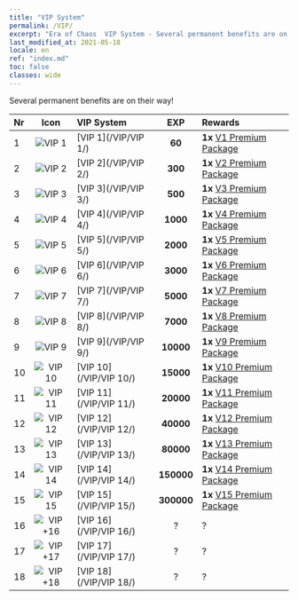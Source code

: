 ```yaml
---
title: "VIP System"
permalink: /VIP/
excerpt: "Era of Chaos  VIP System - Several permanent benefits are on their way!"
last_modified_at: 2021-05-18
locale: en
ref: "index.md"
toc: false
classes: wide
---
```


  Several permanent benefits are on their way!

  |  Nr  | Icon | VIP System | EXP | Rewards |
  |:-----|:----:|:------------|:---:|:--------|
  | 1 | ![VIP 1](/images/x/chatPri_vipLv1.png) | [VIP 1](/VIP/VIP 1/) | **60** | **1x** [V1 Premium Package](/Items/con_1297/) |
  | 2 | ![VIP 2](/images/x/chatPri_vipLv2.png) | [VIP 2](/VIP/VIP 2/) | **300** | **1x** [V2 Premium Package](/Items/con_1298/) |
  | 3 | ![VIP 3](/images/x/chatPri_vipLv3.png) | [VIP 3](/VIP/VIP 3/) | **500** | **1x** [V3 Premium Package](/Items/con_1299/) |
  | 4 | ![VIP 4](/images/x/chatPri_vipLv4.png) | [VIP 4](/VIP/VIP 4/) | **1000** | **1x** [V4 Premium Package](/Items/con_1300/) |
  | 5 | ![VIP 5](/images/x/chatPri_vipLv5.png) | [VIP 5](/VIP/VIP 5/) | **2000** | **1x** [V5 Premium Package](/Items/con_1301/) |
  | 6 | ![VIP 6](/images/x/chatPri_vipLv6.png) | [VIP 6](/VIP/VIP 6/) | **3000** | **1x** [V6 Premium Package](/Items/con_1302/) |
  | 7 | ![VIP 7](/images/x/chatPri_vipLv7.png) | [VIP 7](/VIP/VIP 7/) | **5000** | **1x** [V7 Premium Package](/Items/con_1303/) |
  | 8 | ![VIP 8](/images/x/chatPri_vipLv8.png) | [VIP 8](/VIP/VIP 8/) | **7000** | **1x** [V8 Premium Package](/Items/con_1304/) |
  | 9 | ![VIP 9](/images/x/chatPri_vipLv9.png) | [VIP 9](/VIP/VIP 9/) | **10000** | **1x** [V9 Premium Package](/Items/con_1305/) |
  | 10 | ![VIP 10](/images/x/chatPri_vipLv10.png) | [VIP 10](/VIP/VIP 10/) | **15000** | **1x** [V10 Premium Package](/Items/con_1306/) |
  | 11 | ![VIP 11](/images/x/chatPri_vipLv11.png) | [VIP 11](/VIP/VIP 11/) | **20000** | **1x** [V11 Premium Package](/Items/con_1307/) |
  | 12 | ![VIP 12](/images/x/chatPri_vipLv12.png) | [VIP 12](/VIP/VIP 12/) | **40000** | **1x** [V12 Premium Package](/Items/con_1308/) |
  | 13 | ![VIP 13](/images/x/chatPri_vipLv13.png) | [VIP 13](/VIP/VIP 13/) | **80000** | **1x** [V13 Premium Package](/Items/con_1309/) |
  | 14 | ![VIP 14](/images/x/chatPri_vipLv14.png) | [VIP 14](/VIP/VIP 14/) | **150000** | **1x** [V14 Premium Package](/Items/con_1310/) |
  | 15 | ![VIP 15](/images/x/chatPri_vipLv15.png) | [VIP 15](/VIP/VIP 15/) | **300000** | **1x** [V15 Premium Package](/Items/con_1311/) |
  | 16 | ![VIP +16](/images/x/chatPri_vipLv16.png) | [VIP 16](/VIP/VIP 16/) | ? | ? |
  | 17 | ![VIP +17](/images/x/chatPri_vipLv17.png) | [VIP 17](/VIP/VIP 17/) | ? | ? |
  | 18 | ![VIP +18](/images/x/chatPri_vipLv18.png) | [VIP 18](/VIP/VIP 18/) | ? | ? |
